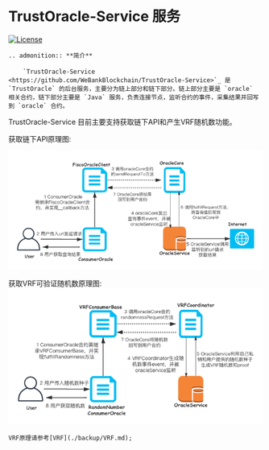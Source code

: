 # TrustOracle-Service 服务

[![License](https://img.shields.io/badge/license-Apache%202-4EB1BA.svg)](https://www.apache.org/licenses/LICENSE-2.0.html)    


```eval_rst
.. admonition:: **简介**

    `TrustOracle-Service <https://github.com/WeBankBlockchain/TrustOracle-Service>`_ 是 `TrustOracle` 的后台服务，主要分为链上部分和链下部分。链上部分主要是 `oracle` 相关合约，链下部分主要是 `Java` 服务，负责连接节点，监听合约的事件，采集结果并回写到 `oracle` 合约。

```

TrustOracle-Service 目前主要支持获取链下API和产生VRF随机数功能。

获取链下API原理图:
     
![api](../../images/oracle.png) 

获取VRF可验证随机数原理图:
![VRF](../../images/vrf.png)  

 
    VRF原理请参考[VRF](./backup/VRF.md);         

   
   
  


